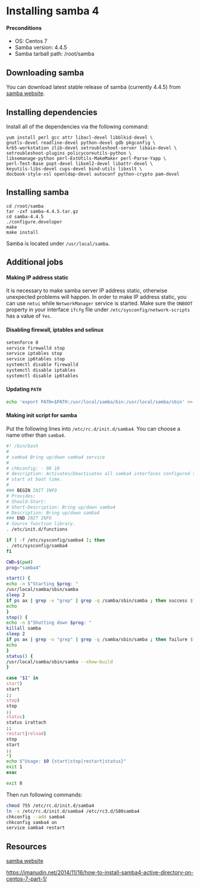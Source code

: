 Installing samba 4
====


#### Preconditions
* OS: Centos 7
* Samba version: 4.4.5
* Samba tarball path: /root/samba


Downloading samba
----
You can download latest stable release of samba (currently 4.4.5) from [samba website](https://www.samba.org/).


Installing dependencies
----
Install all of the dependencies via the following command:
```
yum install perl gcc attr libacl-devel libblkid-devel \
gnutls-devel readline-devel python-devel gdb pkgconfig \
krb5-workstation zlib-devel setroubleshoot-server libaio-devel \
setroubleshoot-plugins policycoreutils-python \
libsemanage-python perl-ExtUtils-MakeMaker perl-Parse-Yapp \
perl-Test-Base popt-devel libxml2-devel libattr-devel \
keyutils-libs-devel cups-devel bind-utils libxslt \
docbook-style-xsl openldap-devel autoconf python-crypto pam-devel
```


Installing samba
----
```
cd /root/samba
tar -zxf samba-4.4.5.tar.gz
cd samba-4.4.5
./configure.developer
make
make install
```
Samba is located under `/usr/local/samba`.


Additional jobs
----

#### Making IP address static
It is necessary to make samba server IP address static, otherwise unexpected problems will happen. In order to make IP address static, you can use `nmtui` while `NetworkManager` service is started. Make sure the `ONBOOT` property in your interface `ifcfg` file under `/etc/sysconfig/network-scripts` has a value of `Yes`.

#### Disabling firewall, iptables and selinux
```bash
setenforce 0
service firewalld stop
service iptables stop
service ip6tables stop
systemctl disable firewalld
systemctl disable iptables
systemctl disable ip6tables
```

#### Updating `PATH`
```bash
echo 'export PATH=$PATH:/usr/local/samba/bin:/usr/local/samba/sbin' >> /etc/profile
```

#### Making init script for samba
Put the following lines into `/etc/rc.d/init.d/samba4`. You can choose a name other than `samba4`.
```bash
#! /bin/bash
#
# samba4 Bring up/down samba4 service
#
# chkconfig: - 90 10
# description: Activates/Deactivates all samba4 interfaces configured to \
# start at boot time.
#
### BEGIN INIT INFO
# Provides:
# Should-Start:
# Short-Description: Bring up/down samba4
# Description: Bring up/down samba4
### END INIT INFO
# Source function library.
. /etc/init.d/functions

if [ -f /etc/sysconfig/samba4 ]; then
. /etc/sysconfig/samba4
fi

CWD=$(pwd)
prog="samba4"

start() {
echo -n $"Starting $prog: "
/usr/local/samba/sbin/samba
sleep 2
if ps ax | grep -v "grep" | grep -q /samba/sbin/samba ; then success $"samba4 startup"; else failure $"samba4 startup"; fi
echo
}
stop() {
echo -n $"Shutting down $prog: "
killall samba
sleep 2
if ps ax | grep -v "grep" | grep -q /samba/sbin/samba ; then failure $"samba4 shutdown"; else success $"samba4 shutdown"; fi
echo
}
status() {
/usr/local/samba/sbin/samba --show-build
}

case "$1" in
start)
start
;;
stop)
stop
;;
status)
status irattach
;;
restart|reload)
stop
start
;;
*)
echo $"Usage: $0 {start|stop|restart|status}"
exit 1
esac

exit 0
```
Then run following commands:
```bash
chmod 755 /etc/rc.d/init.d/samba4
ln -s /etc/rc.d/init.d/samba4 /etc/rc3.d/S80samba4
chkconfig --add samba4
chkconfig samba4 on
service samba4 restart
```

Resources
----
[samba website](http://www.samba.org)

https://imanudin.net/2014/11/16/how-to-install-samba4-active-directory-on-centos-7-part-1/
